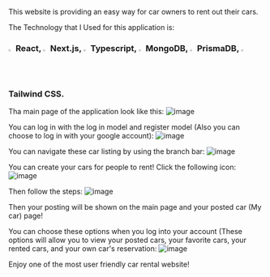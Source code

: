 This website is providing an easy way for car owners to rent out their cars.

The Technology that I Used for this application is: 
### <p><img src="https://upload.wikimedia.org/wikipedia/commons/a/a7/React-icon.svg" width=2% height=2% /> React, <img src="https://cdn.worldvectorlogo.com/logos/next-js.svg" width=2% height=2% /> Next.js, <img src="https://cdn.worldvectorlogo.com/logos/typescript.svg" width=2% height=2% /> Typescript, <img src="https://cdn.worldvectorlogo.com/logos/mongodb-icon-1.svg" width=2% height=2% /> MongoDB, <img src="https://cdn.worldvectorlogo.com/logos/prisma-3.svg" width=2% height=2% /> PrismaDB, <img src="https://cdn.worldvectorlogo.com/logos/tailwind-css-2.svg" width=2% height=2% /> Tailwind CSS.</p>


Tha main page of the application look like this: 
![image](https://github.com/JasonYangggggggg/Car_Rental_Pro/assets/109561939/4e4b16ff-0bec-466d-8a69-d919a66653ab)


You can log in with the log in model and register model (Also you can choose to log in with your google account): 
![image](https://github.com/JasonYangggggggg/Car_Rental_Pro/assets/109561939/ded3eede-c124-4d30-9dcb-09c05b083848)



You can navigate these car listing by using the branch bar:
![image](https://github.com/JasonYangggggggg/Car_Rental_Pro/assets/109561939/eea82fcc-6200-4670-ad8a-3c1bf2e512d7)



You can create your cars for people to rent!
Click the following icon:
![image](https://github.com/JasonYangggggggg/Car_Rental_Pro/assets/109561939/a17509b0-72c4-40c7-a377-745a9fb48f74)


Then follow the steps:
![image](https://github.com/JasonYangggggggg/Car_Rental_Pro/assets/109561939/1a4a1a9c-a778-4658-ae53-4ac3e84acae5)


Then your posting will be shown on the main page and your posted car (My car) page!



You can choose these options when you log into your account (These options will allow you to view your posted cars, your favorite cars, your rented cars, and your own car's reservation:
![image](https://github.com/JasonYangggggggg/Car_Rental_Pro/assets/109561939/fccab4ed-ca8d-48ce-9c39-ca5241a8050f)



Enjoy one of the most user friendly car rental website!




